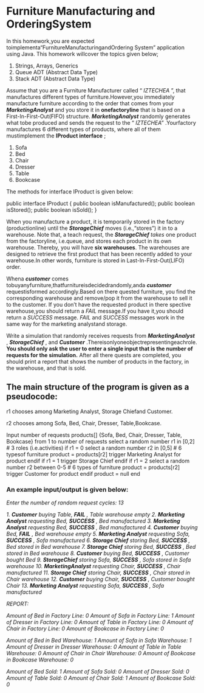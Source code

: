 


# Furniture Manufacturing and OrderingSystem

In this homework,you are expected toimplementa“FurnitureManufacturingandOrdering
System” application using Java. This homework willcover the topics given below;

1. Strings, Arrays, Generics
2. Queue ADT (Abstract Data Type)
3. Stack ADT (Abstract Data Type)

Assume that you are a Furniture Manufacturer called “ _IZTECHEA_ ”, that manufactures
different types of furniture.However,you immediately manufacture furniture according to the
order that comes from your **_MarketingAnalyst_** and you store it in **onefactoryline** that is
based on a First-In-First-Out(FIFO) structure. **_MarketingAnalyst_** randomly generates what
tobe produced and sends the request to the “ _IZTECHEA”_ .Yourfactory manufactures 6
different types of products, where all of them mustimplement the **IProduct interface** ;

1. Sofa
2. Bed
3. Chair
4. Dresser
5. Table
6. Bookcase

The methods for interface IProduct is given below:

public interface IProduct {
public boolean isManufactured();
public boolean isStored();
public boolean isSold();
}

When you manufacture a product, it is temporarily stored in the factory (productionline) until
the **_StorageChief_** moves (i.e.,“stores”) it in to a warehouse. Note that, a teach request, the
**_StorageChief_** _takes_ one product from the factoryline, i.e.queue, and stores each product
in its own warehouse. Thereby, you will have **six warehouses**. The warehouses are
designed to retrieve the first product that has been recently added to your warehouse.In
other words, furniture is stored in Last-In-First-Out(LIFO) order.

Whena **_customer_** comes tobuyanyfurniture,thatfurnitureisdecidedrandomly,anda
**_customer_** requestisformed accordingly.Based on there quested furniture, you find the
corresponding warehouse and remove/pop it from the warehouse to sell it to the customer. If
you don’t have the requested product in there spective warehouse,you should return a _FAIL_
message.If you have it,you should return a _SUCCESS_ message. _FAIL_ and _SUCCESS_
messages work in the same way for the marketing analystand storage.


Write a simulation that randomly receives requests from **_MarketingAnalyst_** , **_StorageChief_** ,
and **_Customer_** .Thereisonlyoneobjectrepresentingeachrole. **You should only ask the
user to enter a single input that is the number of requests for the simulation.** After all
there quests are completed, you should print a report that shows the number of products in
the factory, in the warehouse, and that is sold.

## The main structure of the program is given as a pseudocode:

r1 chooses among Marketing Analyst, Storage Chiefand Customer.

r2 chooses among Sofa, Bed, Chair, Dresser, Table,Bookcase.

Input number of requests
products[] {Sofa, Bed, Chair, Dresser, Table, Bookcase}
from 1 to number of requests
select a random number r1 in [0,2] # 3 roles (i.e.activities)
if r1 = 0
select a random number r2 in [0,5] # 6 typesof furniture
product = products[r2]
trigger Marketing Analyst for product
endif
if r1 = 1
trigger Storage Chief
endif
if r1 = 2
select a random number r2 between 0-5 # 6 types of furniture
product = products[r2]
trigger Customer for product
endif
product = null
end

### An example input/output is given below:

_Enter the number of random request cycles: 13_

_1._ **_Customer_** _buying Table,_ **_FAIL_** _, Table warehouse empty
2._ **_Marketing Analyst_** _requesting Bed,_ **_SUCCESS_** _, Bed manufactured
3._ **_Marketing Analyst_** _requesting Bed,_ **_SUCCESS_** _, Bed manufactured
4._ **_Customer_** _buying Bed,_ **_FAIL_** _, Bed warehouse empty
5._ **_Marketing Analyst_** _requesting Sofa,_ **_SUCCESS_** _, Sofa manufactured
6._ **_Storage Chief_** _storing Bed,_ **_SUCCESS_** _, Bed stored in Bed warehouse
7._ **_Storage Chief_** _storing Bed,_ **_SUCCESS_** _, Bed stored in Bed warehouse
8._ **_Customer_** _buying Bed,_ **_SUCCESS_** _, Customer bought Bed
9._ **_StorageChief_** _storing Sofa,_ **_SUCCESS_** _, Sofa stored in Sofa warehouse
10._ **_MarketingAnalyst_** _requesting Chair,_ **_SUCCESS_** _, Chair manufactured
11._ **_Storage Chief_** _storing Chair,_ **_SUCCESS_** _, Chair stored in Chair warehouse
12._ **_Customer_** _buying Chair,_ **_SUCCESS_** _, Customer bought Chair
13._ **_Marketing Analyst_** _requesting Sofa,_ **_SUCCESS_** _, Sofa manufactured_


_REPORT:_

_Amount of Bed in Factory Line: 0
Amount of Sofa in Factory Line: 1
Amount of Dresser in Factory Line: 0
Amount of Table in Factory Line: 0
Amount of Chair in Factory Line: 0
Amount of Bookcase in Factory Line: 0_

_Amount of Bed in Bed Warehouse: 1
Amount of Sofa in Sofa Warehouse: 1
Amount of Dresser in Dresser Warehouse: 0
Amount of Table in Table Warehouse: 0
Amount of Chair in Chair Warehouse: 0
Amount of Bookcase in Bookcase Warehouse: 0_

_Amount of Bed Sold: 1
Amount of Sofa Sold: 0
Amount of Dresser Sold: 0
Amount of Table Sold: 0
Amount of Chair Sold: 1
Amount of Bookcase Sold: 0_





